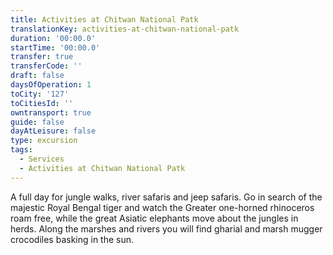```yaml
---
title: Activities at Chitwan National Patk
translationKey: activities-at-chitwan-national-patk
duration: '00:00.0'
startTime: '00:00.0'
transfer: true
transferCode: ''
draft: false
daysOfOperation: 1
toCity: '127'
toCitiesId: ''
owntransport: true
guide: false
dayAtLeisure: false
type: excursion
tags:
  - Services
  - Activities at Chitwan National Patk
---
```

A full day for jungle walks, river safaris and jeep safaris. Go in search of the majestic Royal Bengal tiger and watch the Greater one-horned rhinoceros roam free, while the great Asiatic elephants move about the jungles in herds. Along the marshes and rivers you will find gharial and marsh mugger crocodiles basking in the sun.